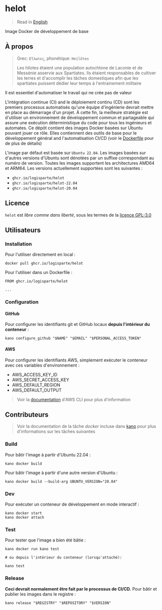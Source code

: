 # helot

> Read in [English](/docs/README.md)

Image Docker de développement de base

## À propos

> Grec: `Εἵλωτες`, phonétique: `Heílôtes`
>
> Les hilotes étaient une population autochtone de Laconie et de Messénie asservie aux
> Spartiates. Ils étaient responsables de cultiver les terres et d'accomplir les tâches
> domestiques afin que les spartiates puissent dédier leur temps à l'entrainement militaire

Il est essentiel d'automatiser le travail qui ne crée pas de valeur

L'intégration continue (CI) and le déploiement continu (CD) sont les premiers processus
automatisés qu'une équipe d'ingénierie devrait mettre en place au démarrage d'un projet. À cette
fin, la meilleure stratégie est d'utiliser un environnement de développement commun et
partageable qui assure une exécution déterministique du code pour tous les ingénieurs et
automates. Ce dépôt contient des images Docker basées sur Ubuntu pouvant jouer ce rôle. Elles
contiennent des outils de base pour le développement général and l'automatisation CI/CD (voir le
[Dockerfile](/.kano/Dockerfile) pour de plus de détails)

L'image par défaut est basée sur `Ubuntu 22.04`. Les images basées sur d'autres versions
d'Ubuntu sont dénotées par un suffixe correspondant au numéro de version. Toutes les images
supportent les architectures AMD64 et ARM64. Les versions actuellement supportées sont les
suivantes :

- `ghcr.io/logisparte/helot`
- `ghcr.io/logisparte/helot-22.04`
- `ghcr.io/logisparte/helot-20.04`

## Licence

`helot` est _libre comme dans liberté_, sous les termes de la [licence GPL-3.0](/LICENSE)

## Utilisateurs

### Installation

Pour l'utiliser directement en local :

```shell
docker pull ghcr.io/logisparte/helot
```

Pour l'utiliser dans un Dockerfile :

```docker
FROM ghcr.io/logisparte/helot

...
```

### Configuration

#### GitHub

Pour configurer les identifiants git et GitHub locaux **depuis l'intérieur du conteneur** :

```shell
kano configure_github "$NAME" "$EMAIL" "$PERSONAL_ACCESS_TOKEN"
```

#### AWS

Pour configurer les identifiants AWS, simplement exécuter le conteneur avec ces variables
d'environnement :

- AWS_ACCESS_KEY_ID
- AWS_SECRET_ACCESS_KEY
- AWS_DEFAULT_REGION
- AWS_DEFAULT_OUTPUT

> Voir la
> [documentation](https://docs.aws.amazon.com/cli/latest/userguide/cli-configure-files.html)
> d'AWS CLI pour plus d'information

## Contributeurs

> Voir la documentation de la tâche _docker_ incluse dans
> [kano](https://github.com/logisparte/kano) pour plus d'informations sur les tâches suivantes

### Build

Pour bâtir l'image à partir d'Ubuntu 22.04 :

```shell
kano docker build
```

Pour bâtir l'image à partir d'une autre version d'Ubuntu :

```shell
kano docker build --build-arg UBUNTU_VERSION="20.04"
```

### Dev

Pour exécuter un conteneur de développement en mode interactif :

```shell
kano docker start
kano docker attach
```

### Test

Pour tester que l'image a bien été bâtie :

```shell
kano docker run kano test

# ou depuis l'intérieur du conteneur (lorsqu'attaché):

kano test
```

### Release

**Ceci devrait normalement être fait par le processus de CI/CD.** Pour bâtir et publier les
images dans le registre :

```shell
kano release "$REGISTRY" "$REPOSITORY" "$VERSION"
```
